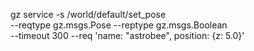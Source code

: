 gz service -s /world/default/set_pose \
               --reqtype gz.msgs.Pose --reptype gz.msgs.Boolean \
               --timeout 300 --req 'name: "astrobee", position: {z: 5.0}'
